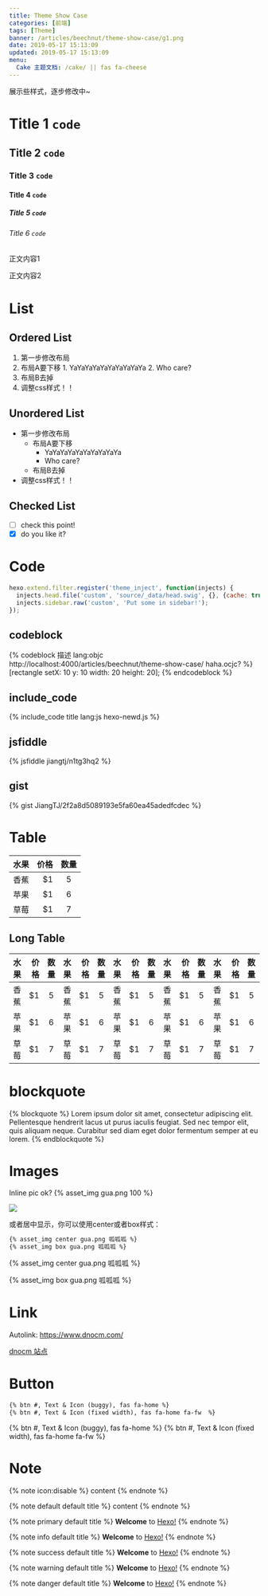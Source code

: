 ```yaml
---
title: Theme Show Case
categories: [前端]
tags: [Theme]
banner: /articles/beechnut/theme-show-case/g1.png
date: 2019-05-17 15:13:09
updated: 2019-05-17 15:13:09
menu:
  Cake 主题文档: /cake/ || fas fa-cheese
---
```


展示些样式，逐步修改中~

<!-- more -->

# Title 1 `code`

## Title 2 `code`

### Title 3 `code`

#### Title 4 `code`

##### Title 5 `code`

###### Title 6 `code`

正文内容1

正文内容2

# List

## Ordered List
1. 第一步修改布局
  1. 布局A要下移
    1. YaYaYaYaYaYaYaYaYaYa
    2. Who care?
  2. 布局B去掉
2. 调整css样式！！

## Unordered List
- 第一步修改布局
  - 布局A要下移
    - YaYaYaYaYaYaYaYaYaYa
    - Who care?
  - 布局B去掉
- 调整css样式！！

## Checked List
- [ ] check this point!
- [x] do you like it?

# Code

```js
hexo.extend.filter.register('theme_inject', function(injects) {
  injects.head.file('custom', 'source/_data/head.swig', {}, {cache: true});
  injects.sidebar.raw('custom', 'Put some in sidebar!');
});
```

## codeblock
{% codeblock 描述 lang:objc http://localhost:4000/articles/beechnut/theme-show-case/ haha.ocjc? %}
[rectangle setX: 10 y: 10 width: 20 height: 20];
{% endcodeblock %}

## include_code
{% include_code title lang:js hexo-newd.js %}

## jsfiddle
{% jsfiddle jiangtj/n1tg3hq2 %}

## gist
{% gist JiangTJ/2f2a8d5089193e5fa60ea45adedfcdec %}


# Table

| 水果        | 价格    |  数量  |
| :--------   | -----:  | :----: |
| 香蕉        | $1      |   5    |
| 苹果        | $1      |   6    |
| 草莓        | $1      |   7    |

## Long Table

|水果|价格|数量|水果|价格|数量|水果|价格|数量|水果|价格|数量|水果|价格|数量|水果|价格|数量|
|---|---:|:--:|---|---:|:--:|---|---:|:--:|---|---:|:--:|---|---:|:--:|---|---:|:--:|
|香蕉|$1|5    |香蕉|$1|5    |香蕉|$1|5    |香蕉|$1|5    |香蕉|$1|5    |香蕉|$1|5    |
|苹果|$1|6    |苹果|$1|6    |苹果|$1|6    |苹果|$1|6    |苹果|$1|6    |苹果|$1|6    |
|草莓|$1|7    |草莓|$1|7    |草莓|$1|7    |草莓|$1|7    |草莓|$1|7    |草莓|$1|7    |

# blockquote
{% blockquote %}
Lorem ipsum dolor sit amet, consectetur adipiscing elit. Pellentesque hendrerit lacus ut purus iaculis feugiat. Sed nec tempor elit, quis aliquam neque. Curabitur sed diam eget dolor fermentum semper at eu lorem.
{% endblockquote %}

# Images
Inline pic ok? {% asset_img gua.png 100 %}

![](/articles/beechnut/theme-show-case/gua.png)

或者居中显示，你可以使用center或者box样式：
```md
{% asset_img center gua.png 呱呱呱 %}
{% asset_img box gua.png 呱呱呱 %}
```

{% asset_img center gua.png 呱呱呱 %}

{% asset_img box gua.png 呱呱呱 %}

# Link

Autolink: https://www.dnocm.com/

[dnocm 站点](https://www.dnocm.com/)

# Button

```md
{% btn #, Text & Icon (buggy), fas fa-home %}
{% btn #, Text & Icon (fixed width), fas fa-home fa-fw  %}
```

{% btn #, Text & Icon (buggy), fas fa-home %}
{% btn #, Text & Icon (fixed width), fas fa-home fa-fw %}

# Note

{% note icon:disable %}
content
{% endnote %}

{% note default default title %}
content
{% endnote %}

{% note primary default title %}
**Welcome** to [Hexo!](https://hexo.io)
{% endnote %}

{% note info default title %}
**Welcome** to [Hexo!](https://hexo.io)
{% endnote %}

{% note success default title %}
**Welcome** to [Hexo!](https://hexo.io)
{% endnote %}

{% note warning default title %}
**Welcome** to [Hexo!](https://hexo.io)
{% endnote %}

{% note danger default title %}
**Welcome** to [Hexo!](https://hexo.io)
{% endnote %}

